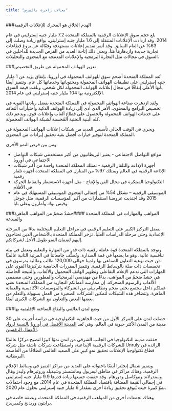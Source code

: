 ```yaml
---
title: "مجالات زاخرة بالفرص"
---
```

###الهدم الخلاق هو المحرك للإعلانات الرقمية

بلغ حجم سوق الإعلانات الرقمية بالمملكة المتحدة 7.2 مليار جنيه إسترليني في عام 2014. وقد ازدادت الإعلانات المتنقلة إلى 1.6 مليار جنيه إسترليني، بواقع زيادة وصلت إلى 63% عن العام السابق.
وقد أثمر تقديم إعلانات مستهدفة وفعّالة عن بزوغ قطاعات تجارية جديدة وازدهارها هنا. ويعني ذلك إتاحة العديد من الفرص الجديدة للداخلين في السوق في مجالات مثل التجارة البرمجية والإعلانات المدمجة مع المحتوى والتحليلات.

###تعزيز الهواتف المحمولة عن طريق التخصيص

تُعد المملكة المتحدة أضخم سوق للهواتف المحمولة في أوروبا، بإنفاق يزيد عن 1 مليار جنيه إسترليني على تطبيقات الهواتف المحمولة ومحتوياتها وخدماتها كل عام. وتتميز أيضًا بأنها الأعلى إنفاقًا في مجال إعلانات الهواتف المحمولة لكل شخص. وبلغت قيمة السوق الإلكترونية بها 104 مليار جنيه إسترليني في عام 2014.

ولقد ازدهرت صناعة الهواتف المحمولة في المملكة المتحدة بفضل ريادتها القوية في تخصيص البرامج والمحتوى، الأمر الذي أدى إلى زيادة الهواتف الذكية واختيارات التعاقد على خدمات الهواتف المحمولة والحصول على قطاع ألعاب وإعلانات قوي. ويدعم ذلك كله البنية التحتية المُحسنة لشبكة الهواتف المحمولة.

ويجري في الوقت الحالي تأسيس العديد من شبكات إعلانات الهواتف المحمولة في المملكة المتحدة لتوفير خيارات أفضل بغية تحقيق إيرادات من المحتوى.

ومن بين فرص النمو الأخرى:
 - مواقع التواصل الاجتماعي - يعتبر البريطانيون من أكبر مستخدمي شبكات التواصل الاجتماعي في أوروبا
 - أجهزة الإذاعة والتلفاز الرقمية - تمتلك المملكة المتحدة واحدة من أكبر شبكات الإذاعة الرقمية في العالم ويمتلك 97% من المنازل في المملكة المتحدة أجهزة تلفاز رقمية
 - التكنولوجيا المبتكرة في مجال الفن والإنتاج - مثل أجهزة الاستشعار والتقاط الحركة في الأفلام
 - الموسيقى الرقمية – تشكل 54% من إجمالي المحتوى الموسيقي المستهلك في عام 2015
وقد اجتذبت عروضنا استثمارات من أكبر المؤسسات الرقمية، مثل جوجل وفيس بوك وأمازون وعلي بابا.

###المواهب والمهارات في المملكة المتحدة
####حشدٌ ضخمٌ من المواهب الماهرة والمبدعة

بفضل التركيز الكبير على التعليم الرقمي في مراحل التعليم المختلفة بدءًا من المرحلة الإعدادية وحتى مرحلة الدراسات العليا، تزخر المملكة المتحدة بالأشخاص الذين تحتاجون إليهم لضمان النمو طويل الأجل لشركاتكم.

وتوجد بالمملكة المتحدة قوة عاملة رقمية ذات قدرٍ من المهارة والتعليم وتعمل في بيئة تنافسية عالية، وهو ما يضعها في قمة الصدارة.
وتُصنَّف جامعاتنا في المرتبة الثانية عالميًا من حيث نوعية التعاون الصناعي بها ولدينا حوالي 120,000 طالب وطالبة يدرسون في تخصصات ذات صلة بالوسائط الرقمية. وتتميز المقررات الجامعية بتركيزها القوي على المهارات التي تدعم الإعلام التفاعلي وتطوير الهاتف المحمول والألعاب. والنتيجة الحاصلة هي حشدٌ ضخمٌ من المواهب، بدءًا من مهندسي البرمجيات والمطورين وحتى مصممي الألعاب والرسوم المتحركة.
إن ممارسة أعمالكم التجارية من المملكة المتحدة تعني عملكم داخل مجتمع بحثي ضخم ونظام بيئي من الشركاء والمؤسسات الأكاديمية والعمالة الماهرة. وتتضافر هذه الشبكات لتمكين الشركات الصغيرة من العمل بسهولة والتعلم من بعضها البعض والتعاون مع الشركات الكبرى أيضًا.

###وضع لندن العالمي والبقاع الساخنة الإقليمية بها

حصلت لندن على المركز الأول من حيث الجاهزية التكنولوجية في دراسة أُجريت على 30 مدينة من المدن الأكثر حيوية في العالم، وهي تُعد [المدينة الأفضل في أوروبا بالنسبة لرواد الأعمال الرقميين](https://digitalcityindex.eu/city/16).

حققت مدينة التكنولوجيا في الجانب الشرقي من لندن نموًا كبيرًا لتصبح مركزًا عالميًا للشركات الرقمية الإبداعية، واستطاعت شركات ناشئة مثل شركة Unruly الرائدة في قطاع تكنولوجيا الإعلانات تحقيق نموٍ كبيرٍ على الصعيد العالمي انطلاقًا من العاصمة البريطانية.

ويتميز شمال إنجلترا أيضًا باحتوائه على العديد من مراكز التميز في وسائط الإعلام الرقمية. وهناك مراكز في مناطق ليفربول ومانشستر وشيفيلد وروثيرهام وليدز وهال وسندرلاند ونيوكاسل ودورهام. وقد حققت جميعها زيادة قدرها 9.9 مليار جنيه إسترليني في إجمالي القيمة المضافة باقتصاد المملكة المتحدة في عام 2014، مع وجود احتمالات نموّ كبيرة حيث يُتوقع تحقيق زيادة أخرى بمقدار 6 مليار جنيه إسترليني بحلول عام 2020.

وهناك تجمعات أخرى من المواهب الرقمية في المملكة المتحدة، وبصفة خاصة في برايتون وريدنج وكمبريدج.
